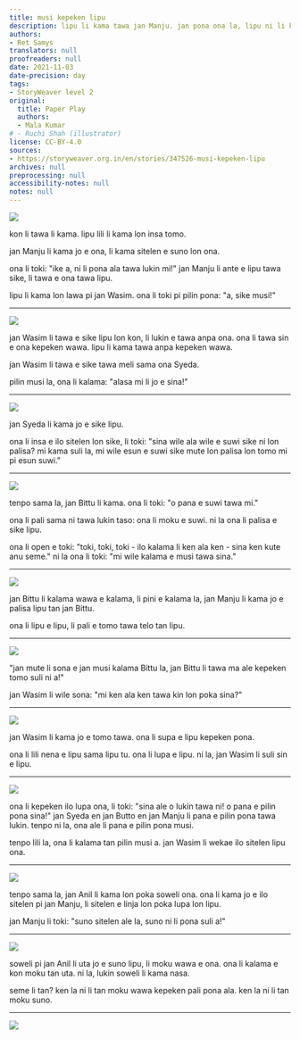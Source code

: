 ```yaml
---
title: musi kepeken lipu
description: lipu li kama tawa jan Manju. jan pona ona la, lipu ni li kama ijo ante.
authors:
- Ret Samys
translators: null
proofreaders: null
date: 2021-11-03
date-precision: day
tags:
- StoryWeaver level 2
original:
  title: Paper Play
  authors:
  - Mala Kumar
# - Ruchi Shah (illustrator)
license: CC-BY-4.0
sources:
- https://storyweaver.org.in/en/stories/347526-musi-kepeken-lipu
archives: null
preprocessing: null
accessibility-notes: null
notes: null
---
```


![](https://storage.googleapis.com/static.storyweaver.org.in/illustration_crops/1866/size7/abb5d13f72dd864a0b469e58b88bf0ef.jpg)

kon li tawa li kama. lipu lili li kama lon insa tomo.

jan Manju li kama jo e ona, li kama sitelen e suno lon ona.

ona li toki: "ike a, ni li pona ala tawa lukin mi!" jan Manju li ante e lipu tawa sike, li tawa e ona tawa lipu.

lipu li kama lon lawa pi jan Wasim. ona li toki pi pilin pona: "a, sike musi!"

---

![](https://storage.googleapis.com/static.storyweaver.org.in/illustration_crops/1867/size7/87fdef913f3105a7d5f7097ac80ffbdb.jpg)

jan Wasim li tawa e sike lipu lon kon, li lukin e tawa anpa ona. ona li tawa sin e ona kepeken wawa. lipu li kama tawa anpa kepeken wawa.

jan Wasim li tawa e sike tawa meli sama ona Syeda.

pilin musi la, ona li kalama: "alasa mi li jo e sina!"

---

![](https://storage.googleapis.com/static.storyweaver.org.in/illustration_crops/1868/size7/e146dde722f5ab15101ec881911b138f.jpg)

jan Syeda li kama jo e sike lipu.

ona li insa e ilo sitelen lon sike, li toki: "sina wile ala wile e suwi sike ni lon palisa? mi kama suli la, mi wile esun e suwi sike mute lon palisa lon tomo mi pi esun suwi."

---

![](https://storage.googleapis.com/static.storyweaver.org.in/illustration_crops/1869/size7/91db9351f8946e3ddfefc0b0c0b1a7cc.jpg)

tenpo sama la, jan Bittu li kama. ona li toki: "o pana e suwi tawa mi."

ona li pali sama ni tawa lukin taso: ona li moku e suwi. ni la ona li palisa e sike lipu.

ona li open e toki: "toki, toki, toki - ilo kalama li ken ala ken - sina ken kute anu seme." ni la ona li toki: "mi wile kalama e musi tawa sina."

---

![](https://storage.googleapis.com/static.storyweaver.org.in/illustration_crops/1870/size7/0e20d8dccaf08bf4507134f464260200.jpg)

jan Bittu li kalama wawa e kalama, li pini e kalama la, jan Manju li kama jo e palisa lipu tan jan Bittu.

ona li lipu e lipu, li pali e tomo tawa telo tan lipu.

---

![](https://storage.googleapis.com/static.storyweaver.org.in/illustration_crops/1871/size7/40ece528f64e3540654f392d082f7fd4.jpg)

"jan mute li sona e jan musi kalama Bittu la, jan Bittu li tawa ma ale kepeken tomo suli ni a!"

jan Wasim li wile sona: "mi ken ala ken tawa kin lon poka sina?"

---

![](https://storage.googleapis.com/static.storyweaver.org.in/illustration_crops/1872/size7/43fd2c08ca69cd16486309666db9eccd.jpg)

jan Wasim li kama jo e tomo tawa. ona li supa e lipu kepeken pona.

ona li lili nena e lipu sama lipu tu. ona li lupa e lipu. ni la, jan Wasim li suli sin e lipu.

---

![](https://storage.googleapis.com/static.storyweaver.org.in/illustration_crops/1873/size7/644128ba4168f4133ee9c69684b24cd4.jpg)

ona li kepeken ilo lupa ona, li toki: "sina ale o lukin tawa ni! o pana e pilin pona sina!" jan Syeda en jan Butto en jan Manju li pana e pilin pona tawa lukin. tenpo ni la, ona ale li pana e pilin pona musi.

tenpo lili la, ona li kalama tan pilin musi a. jan Wasim li wekae ilo sitelen lipu ona.

---

![](https://storage.googleapis.com/static.storyweaver.org.in/illustration_crops/1874/size7/4e893a2a50740056fc05618df94d9fb0.jpg)

tenpo sama la, jan Anil li kama lon poka soweli ona. ona li kama jo e ilo sitelen pi jan Manju, li sitelen e linja lon poka lupa lon lipu.

jan Manju li toki: "suno sitelen ale la, suno ni li pona suli a!"

---

![](https://storage.googleapis.com/static.storyweaver.org.in/illustration_crops/1875/size7/9bb3a6d3bd23e0d0c2129d78450d6f81.jpg)

soweli pi jan Anil li uta jo e suno lipu, li moku wawa e ona. ona li kalama e kon moku tan uta. ni la, lukin soweli li kama nasa.

seme li tan? ken la ni li tan moku wawa kepeken pali pona ala. ken la ni li tan moku suno.

---

![](https://storage.googleapis.com/static.storyweaver.org.in/illustration_crops/1876/size7/18c5cc8bef12da89917560f58a1bff20.jpg)
